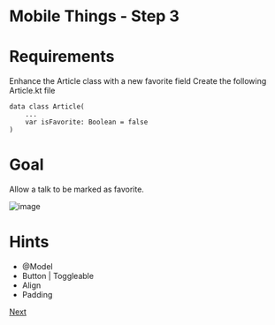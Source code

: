 # Mobile Things - Step 3

# Requirements
Enhance the Article class with a new favorite field
Create the following Article.kt file
```
data class Article(
    ...
    var isFavorite: Boolean = false
)
```

# Goal
Allow a talk to be marked as favorite.

![image](./images/step_3.gif)

# Hints
- @Model
- Button | Toggleable
- Align
- Padding

[Next](./step_4.md)
